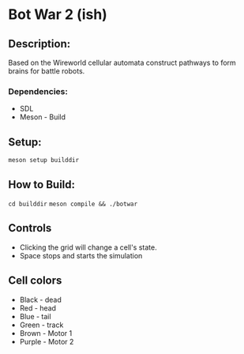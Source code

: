 # Bot War 2 (ish)
## Description:
Based on the Wireworld cellular automata construct pathways to form brains for battle robots.

### Dependencies:
* SDL
* Meson - Build

## Setup:
`meson setup builddir`

## How to Build:
`cd builddir`
`meson compile && ./botwar`

## Controls
* Clicking the grid will change a cell's state.  
* Space stops and starts the simulation

## Cell colors
* Black - dead
* Red - head
* Blue - tail
* Green - track
* Brown - Motor 1
* Purple - Motor 2
